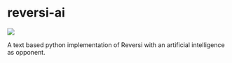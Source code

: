 reversi-ai
==========
![](http://raw.github.com/Zolomon/reversi-ai/master/reversi.gif)

A text based python implementation of Reversi with an artificial intelligence as opponent.

